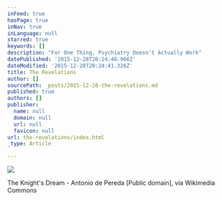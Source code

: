 ```yaml
---
inFeed: true
hasPage: true
inNav: true
inLanguage: null
starred: true
keywords: []
description: "For One Thing, Psychiatry Doesn't Actually Work"
datePublished: '2015-12-28T20:24:48.966Z'
dateModified: '2015-12-28T20:24:41.326Z'
title: The Revelations
author: []
sourcePath: _posts/2015-12-28-the-revelations.md
published: true
authors: []
publisher:
  name: null
  domain: null
  url: null
  favicon: null
url: the-revelations/index.html
_type: Article

---
```

![](https://the-grid-user-content.s3-us-west-2.amazonaws.com/41cd93b2-9bf4-4ba7-b596-1265cdcfb6e0.jpg)

The Knight's Dream - Antonio de Pereda \[Public domain\], via Wikimedia Commons